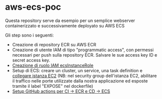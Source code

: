 # aws-ecs-poc

Questa repository serve da esempio per un semplice webserver containerizzato e successivamente deployato su AWS ECS

Gli step sono i seguenti:

- Creazione di repository ECR su AWS ECR
- Creazione di utente IAM di tipo "programmatic access", con permessi necessari per push sulla repository ECR. Salvare le sue access key ID e secret access key.
- [Creazione di ruolo IAM ecsInstanceRole](https://docs.aws.amazon.com/AmazonECS/latest/developerguide/instance_IAM_role.html)
- Setup di ECS: creare un cluster, un service, una task definition e [collegare istanza EC2](https://docs.aws.amazon.com/AmazonECS/latest/developerguide/launch_container_instance.html) (NB: nel security group dell'istanza EC2, abilitare il traffico nelle porte utilizzate dalla nostra applicazione ed esposte tramite il label "EXPOSE" nel dockerfile)
- [Setup GitHub actions per CI -> ECR e CD -> ECS](https://docs.github.com/en/actions/deployment/deploying-to-your-cloud-provider/deploying-to-amazon-elastic-container-service)
